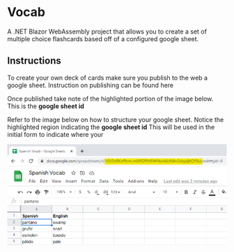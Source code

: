 # Vocab

A .NET Blazor WebAssembly project that allows you to create a set of multiple choice flashcards based off of a configured google sheet.

## Instructions

To create your own deck of cards make sure you publish to the web a google sheet. Instruction on publishing can be found here

Once published take note of the highlighted portion of the image below. This is the **google sheet id**

Refer to the image below on how to structure your google sheet. Notice the highlighted region indicating the **google sheet id** This will be used in the initial form to indicate where your

![](Web/wwwroot/images/sheet-id.png)
